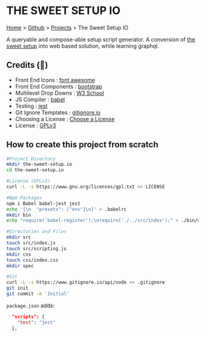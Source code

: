 # THE SWEET SETUP IO

[Home](https://jeffwindsor.carrd.co/) > [Github](https://jeffwindsor.github.com) > [Projects](https://jeffwindsor.github.com/projects) > The Sweet Setup IO

A queryable and compose-able setup script generator.  A conversion of [the sweet setup](https://github.com/jeffwindsor/the-sweet-setup) into web based solution, while learning graphql.

## Credits (:pray:)

* Front End Icons : [font awesome](https://fontawesome.com/)
* Front End Components : [bootstrap](https://getbootstrap.com/)
* Multilevel Drop Downs : [W3 School](https://www.w3schools.com/bootstrap/tryit.asp?filename=trybs_ref_js_dropdown_multilevel_css&stacked=h)
* JS Compiler : [babel](https://github.com/babel/babel)
* Testing : [jest](https://github.com/facebook/jest)
* Git Ignore Templates : [gitignore.io](https://www.gitignore.io/)
* Choosing a License : [Choose a License](https://choosealicense.com/)
* License : [GPLv3](https://www.gnu.org/licenses/gpl-3.0.en.html)

## How to create this project from scratch

```sh
#Project Directory
mkdir the-sweet-setup.io
cd the-sweet-setup.io

#License (GPLv3)
curl -L -s https://www.gnu.org/licenses/gpl.txt >> LICENSE

#Npm Packages
npm i Babel babel-jest jest
echo '{\n  "presets": ["env"]\n}' > .babelrc
mkdir bin
echo "require('babel-register');\nrequire('./../src/index');" > ./bin/dev

#Directories and Files
mkdir src
touch src/index.js
touch src/scripting.js
mkdir css
touch css/index.css
mkdir spec

#Git
curl -L -s https://www.gitignore.io/api/node >> .gitignore
git init
git commit -m 'Initial'
```

`package.json` adds:

```json
  "scripts": {
    "test": "jest"
  },
```